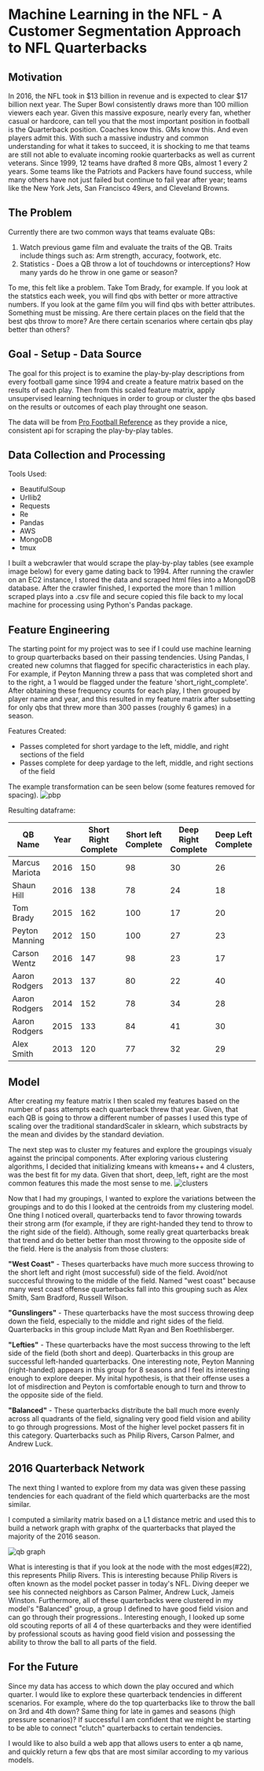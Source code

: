 # Machine Learning in the NFL - A Customer Segmentation Approach to NFL Quarterbacks

## Motivation
In 2016, the NFL took in $13 billion in revenue and is expected to clear $17 billion next year. The Super Bowl consistently draws more than 100 million viewers each year. Given this massive exposure, nearly every fan, whether casual or hardcore, can tell you that the most important position in football is the Quarterback position. Coaches know this. GMs know this. And even players admit this. With such a massive industry and common understanding for what it takes to succeed, it is shocking to me that teams are still not able to evaluate incoming rookie quarterbacks as well as current veterans. Since 1999, 12 teams have drafted 8 more QBs, almost 1 every 2 years. Some teams like the Patriots and Packers have found success, while many others have not just failed but continue to fail year after year; teams like the New York Jets, San Francisco 49ers, and Cleveland Browns.
 
 ## The Problem
 Currently there are two common ways that teams evaluate QBs:
 1. Watch previous game film and evaluate the traits of the QB. Traits include things such as: Arm strength, accuracy, footwork, etc.
 1. Statistics - Does a QB throw a lot of touchdowns or interceptions? How many yards do he throw in one game or season?
     
 To me, this felt like a problem. Take Tom Brady, for example. If you look at the statstics each week, you will find qbs with better or more attractive numbers. If you look at the game film you will find qbs with better attributes. Something must be missing. Are there certain places on the field that the best qbs throw to more? Are there certain scenarios where certain qbs play better than others?
 
 ## Goal - Setup - Data Source
 The goal for this project is to examine the play-by-play descriptions from every football game since 1994 and create a feature matrix based on the results of each play. Then from this scaled feature matrix, apply unsupervised learning techniques in order to group or cluster the qbs based on the results or outcomes of each play throught one season. 
 
 The data will be from [Pro Football Reference](http://http://www.pro-football-reference.com/) as they provide a nice, consistent api for scraping the play-by-play tables.
 
 ## Data Collection and Processing
 Tools Used:
* BeautifulSoup
* Urllib2
* Requests
* Re 
* Pandas
* AWS
* MongoDB
* tmux

I built a webcrawler that would scrape the play-by-play tables (see example image below) for every game dating back to 1994. After running the crawler on an EC2 instance, I stored the data and scraped html files into a MongoDB database. After the crawler finished, I exported the more than 1 million scraped plays into a .csv file and secure copied this file back to my local machine for processing using Python's Pandas package.

## Feature Engineering
The starting point for my project was to see if I could use machine learning to group quarterbacks based on their passing tendencies. Using Pandas, I created new columns that flagged for specific characteristics in each play. For example, if Peyton Manning threw a pass that was completed short and to the right, a 1 would be flagged under the feature 'short_right_complete'. After obtaining these frequency counts for each play, I then grouped by player name and year, and this resulted in my feature matrix after subsetting for only qbs that threw more than 300 passes (roughly 6 games) in a season. 

Features Created:
* Passes completed for short yardage to the left, middle, and right sections of the field
* Passes complete for deep yardage to the left, middle, and right sections of the field

The example transformation can be seen below (some features removed for spacing).
![pbp](https://github.com/BradenJones5/galvanize_capstone/blob/master/pbp_snapshot.jpeg)

Resulting dataframe:

| QB Name | Year | Short Right Complete | Short left Complete | Deep Right Complete | Deep Left Complete |
| ------- | ---- | -------------------- | ------------------- | ------------------- | ------------------ |
| Marcus Mariota | 2016 | 150 | 98 | 30 | 26 |
| Shaun Hill | 2016 | 138 | 78 | 24 | 18 |
| Tom Brady | 2015 | 162 | 100 | 17 | 20 |
| Peyton Manning | 2012 | 150 | 100 | 27 | 23 |
| Carson Wentz | 2016 | 147 | 98 | 23 | 17 |
| Aaron Rodgers | 2013 | 137 | 80 | 22 | 40 |
| Aaron Rodgers | 2014 | 152 | 78 | 34 | 28 |
| Aaron Rodgers | 2015 | 133 | 84 | 41 | 30 |
| Alex Smith | 2013 | 120 | 77 | 32 | 29 |

## Model
After creating my feature matrix I then scaled my features based on the number of pass attempts each quarterback threw that year. Given, that each QB is going to throw a different number of passes I used this type of scaling over the traditional standardScaler in sklearn, which substracts by the mean and divides by the standard deviation.

The next step was to cluster my features and explore the groupings visualy against the principal components. After exploring various clustering algorithms, I decided that initializing kmeans with kmeans++ and 4 clusters, was the best fit for my data. Given that short, deep, left, right are the most common features this made the most sense to me.
![clusters](https://github.com/BradenJones5/galvanize_capstone/blob/master/base_cluster.png)

Now that I had my groupings, I wanted to explore the variations between the groupings and to do this I looked at the centroids from my clustering model. One thing I noticed overall, quarterbacks tend to favor throwing towards their strong arm (for example, if they are right-handed they tend to throw to the right side of the field). Although, some really great quarterbacks break that trend and do better better than most throwing to the opposite side of the field. Here is the analysis from those clusters:

**"West Coast"** - Theses quarterbacks have much more success throwing to the short left and right (most successful) side of the field. Avoid/not succcesful throwing to the middle of the field. Named "west coast" because many west coast offense quarterbacks fall into this grouping such as Alex Smith, Sam Bradford, Russell Wilson.

**"Gunslingers"** - These quarterbacks have the most success throwing deep down the field, especially to the middle and right sides of the field. Quarterbacks in this group include Matt Ryan and Ben Roethlisberger.

**"Lefties"** - These quarterbacks have the most success throwing to the left side of the field (both short and deep). Quarterbacks in this group are successful left-handed quarterbacks. One interesting note, Peyton Manning (right-handed) appears in this group for 8 seasons and I feel its interesting enough to explore deeper. My inital hypothesis, is that their offense uses a lot of misdirection and Peyton is comfortable enough to turn and throw to the opposite side of the field.

**"Balanced"** - These quarterbacks distribute the ball much more evenly across all quadrants of the field, signaling very good field vision and ability to go through progressions. Most of the higher level pocket passers fit in this category. Quarterbacks such as Philip Rivers, Carson Palmer, and Andrew Luck.

## 2016 Quarterback Network
The next thing I wanted to explore from my data was given these passing tendencies for each quadrant of the field which quarterbacks are the most similar. 

I computed a similarity matrix based on a L1 distance metric and used this to build a network graph with graphx of the quarterbacks that played the majority of the 2016 season.

![qb graph](https://github.com/BradenJones5/galvanize_capstone/blob/master/2016_qb_graph.png)

What is interesting is that if you look at the node with the most edges(#22), this represents Philip Rivers. This is interesting because Philip Rivers is often known as the model pocket passer in today's NFL. Diving deeper we see his connected neighbors as Carson Palmer, Andrew Luck, Jameis Winston. Furthermore, all of these quarterbacks were clustered in my model's "Balanced" group, a group I defined to have good field vision and can go through their progressions.. Interesting enough, I looked up some old scouting reports of all 4 of these quarterbacks and they were identified by professional scouts as having good field vision and possessing the ability to throw the ball to all parts of the field.

## For the Future
Since my data has access to which down the play occured and which quarter. I would like to explore these quarterback tendencies in different scenarios. For example, where do the top quarterbacks like to throw the ball on 3rd and 4th down? Same thing for late in games and seasons (high pressure scenarios)? If successful I am confident that we might be starting to be able to connect "clutch" quarterbacks to certain tendencies.

I would like to also build a web app that allows users to enter a qb name, and quickly return a few qbs that are most similar according to my various models.



